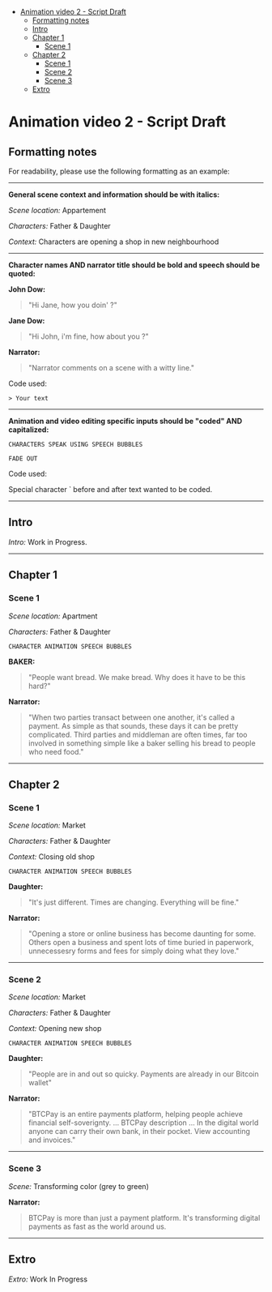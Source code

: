 
- [Animation video 2 - Script Draft](#animation-video-2---script-draft)
  - [Formatting notes](#formatting-notes)
  - [Intro](#intro)
  - [Chapter 1](#chapter-1)
    - [Scene 1](#scene-1)
  - [Chapter 2](#chapter-2)
    - [Scene 1](#scene-1-1)
    - [Scene 2](#scene-2)
    - [Scene 3](#scene-3)
  - [Extro](#extro)
    


# Animation video 2 - Script Draft

## Formatting notes

For readability, please use the following formatting as an example:

----

**General scene context and information should be with italics:**

_Scene location:_ Appartement

_Characters:_ Father & Daughter

_Context:_ Characters are opening a shop in new neighbourhood

----

**Character names AND narrator title should be bold and speech should be quoted:**

**John Dow:**

> "Hi Jane, how you doin' ?"

**Jane Dow:**

> "Hi John, i'm fine, how about you ?"

**Narrator:**

> "Narrator comments on a scene with a witty line."

Code used: 

` > Your text `

----

**Animation and video editing specific inputs should be "coded" AND capitalized:**

`CHARACTERS SPEAK USING SPEECH BUBBLES`

`FADE OUT`

Code used: 

Special character ` before and after text wanted to be coded.

----

## Intro

_Intro:_ Work in Progress.

----

## Chapter 1

### Scene 1

_Scene location:_ Apartment

_Characters:_ Father & Daughter

`CHARACTER ANIMATION SPEECH BUBBLES`

**BAKER:**
> "People want bread. We make bread. Why does it have to be this hard?"

**Narrator:** 
> "When two parties transact between one another, it's called a payment. 
As simple as that sounds, these days it can be pretty complicated.
Third parties and middleman are often times, far too involved in something simple like a baker selling his bread to people who need food."

----

## Chapter 2
### Scene 1

_Scene location:_ Market

_Characters:_ Father & Daughter

_Context:_ Closing old shop

`CHARACTER ANIMATION SPEECH BUBBLES`

**Daughter:**
> "It's just different. Times are changing. Everything will be fine."

**Narrator:**
> "Opening a store or online business has become daunting for some.
Others open a business and spent lots of time buried in paperwork, unnecessesry forms and fees for simply doing what they love."

----

### Scene 2

_Scene location:_ Market

_Characters:_ Father & Daughter

_Context:_ Opening new shop

`CHARACTER ANIMATION SPEECH BUBBLES`

**Daughter:**
> "People are in and out so quicky. Payments are already in our Bitcoin wallet"

**Narrator:**
> "BTCPay is an entire payments platform, helping people achieve financial self-soverignty.
... BTCPay description ...
In the digital world anyone can carry their own bank, in their pocket. View accounting and invoices."

----
### Scene 3

_Scene:_ Transforming color (grey to green)

**Narrator:**
> BTCPay is more than just a payment platform.
It's transforming digital payments as fast as the world around us.

----
## Extro

_Extro:_ Work In Progress